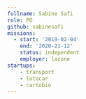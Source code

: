 ```yaml
---
fullname: Sabine Safi
role: PO
github: sabinesafi
missions:
  - start: '2019-02-04'
    end: '2020-21-12'
    status: independent
    employer: lazone
startups:
    - transport
    - lotocar
    - cartobio
---
```



